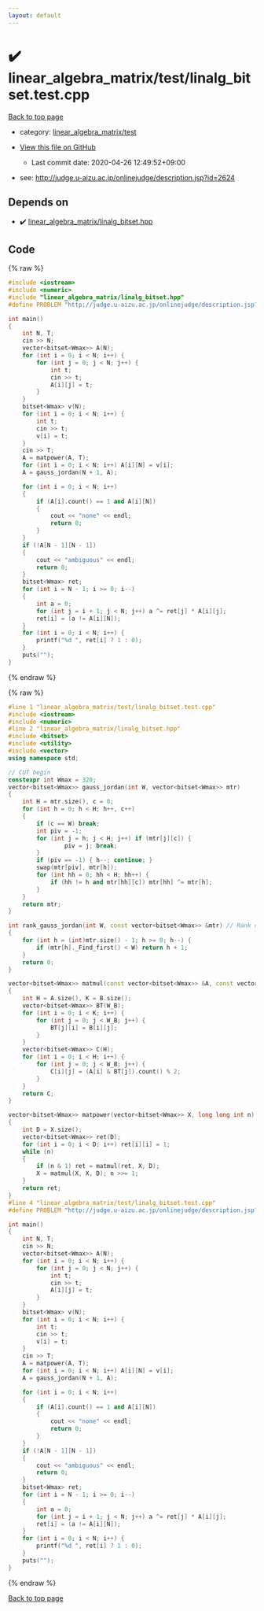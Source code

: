```yaml
---
layout: default
---
```


<!-- mathjax config similar to math.stackexchange -->
<script type="text/javascript" async
  src="https://cdnjs.cloudflare.com/ajax/libs/mathjax/2.7.5/MathJax.js?config=TeX-MML-AM_CHTML">
</script>
<script type="text/x-mathjax-config">
  MathJax.Hub.Config({
    TeX: { equationNumbers: { autoNumber: "AMS" }},
    tex2jax: {
      inlineMath: [ ['$','$'] ],
      processEscapes: true
    },
    "HTML-CSS": { matchFontHeight: false },
    displayAlign: "left",
    displayIndent: "2em"
  });
</script>

<script type="text/javascript" src="https://cdnjs.cloudflare.com/ajax/libs/jquery/3.4.1/jquery.min.js"></script>
<script src="https://cdn.jsdelivr.net/npm/jquery-balloon-js@1.1.2/jquery.balloon.min.js" integrity="sha256-ZEYs9VrgAeNuPvs15E39OsyOJaIkXEEt10fzxJ20+2I=" crossorigin="anonymous"></script>
<script type="text/javascript" src="../../../assets/js/copy-button.js"></script>
<link rel="stylesheet" href="../../../assets/css/copy-button.css" />


# :heavy_check_mark: linear_algebra_matrix/test/linalg_bitset.test.cpp

<a href="../../../index.html">Back to top page</a>

* category: <a href="../../../index.html#dc91d55fecbe93608b76606ec1490b73">linear_algebra_matrix/test</a>
* <a href="{{ site.github.repository_url }}/blob/master/linear_algebra_matrix/test/linalg_bitset.test.cpp">View this file on GitHub</a>
    - Last commit date: 2020-04-26 12:49:52+09:00


* see: <a href="http://judge.u-aizu.ac.jp/onlinejudge/description.jsp?id=2624">http://judge.u-aizu.ac.jp/onlinejudge/description.jsp?id=2624</a>


## Depends on

* :heavy_check_mark: <a href="../../../library/linear_algebra_matrix/linalg_bitset.hpp.html">linear_algebra_matrix/linalg_bitset.hpp</a>


## Code

<a id="unbundled"></a>
{% raw %}
```cpp
#include <iostream>
#include <numeric>
#include "linear_algebra_matrix/linalg_bitset.hpp"
#define PROBLEM "http://judge.u-aizu.ac.jp/onlinejudge/description.jsp?id=2624"

int main()
{
    int N, T;
    cin >> N;
    vector<bitset<Wmax>> A(N);
    for (int i = 0; i < N; i++) {
        for (int j = 0; j < N; j++) {
            int t;
            cin >> t;
            A[i][j] = t;
        }
    }
    bitset<Wmax> v(N);
    for (int i = 0; i < N; i++) {
        int t;
        cin >> t;
        v[i] = t;
    }
    cin >> T;
    A = matpower(A, T);
    for (int i = 0; i < N; i++) A[i][N] = v[i];
    A = gauss_jordan(N + 1, A);

    for (int i = 0; i < N; i++)
    {
        if (A[i].count() == 1 and A[i][N])
        {
            cout << "none" << endl;
            return 0;
        }
    }
    if (!A[N - 1][N - 1])
    {
        cout << "ambiguous" << endl;
        return 0;
    }
    bitset<Wmax> ret;
    for (int i = N - 1; i >= 0; i--)
    {
        int a = 0;
        for (int j = i + 1; j < N; j++) a ^= ret[j] * A[i][j];
        ret[i] = (a != A[i][N]);
    }
    for (int i = 0; i < N; i++) {
        printf("%d ", ret[i] ? 1 : 0);
    }
    puts("");
}

```
{% endraw %}

<a id="bundled"></a>
{% raw %}
```cpp
#line 1 "linear_algebra_matrix/test/linalg_bitset.test.cpp"
#include <iostream>
#include <numeric>
#line 2 "linear_algebra_matrix/linalg_bitset.hpp"
#include <bitset>
#include <utility>
#include <vector>
using namespace std;

// CUT begin
constexpr int Wmax = 320;
vector<bitset<Wmax>> gauss_jordan(int W, vector<bitset<Wmax>> mtr)
{
    int H = mtr.size(), c = 0;
    for (int h = 0; h < H; h++, c++)
    {
        if (c == W) break;
        int piv = -1;
        for (int j = h; j < H; j++) if (mtr[j][c]) {
                piv = j; break;
        }
        if (piv == -1) { h--; continue; }
        swap(mtr[piv], mtr[h]);
        for (int hh = 0; hh < H; hh++) {
            if (hh != h and mtr[hh][c]) mtr[hh] ^= mtr[h];
        }
    }
    return mtr;
}

int rank_gauss_jordan(int W, const vector<bitset<Wmax>> &mtr) // Rank of Gauss-Jordan eliminated matrix
{
    for (int h = (int)mtr.size() - 1; h >= 0; h--) {
        if (mtr[h]._Find_first() < W) return h + 1;
    }
    return 0;
}

vector<bitset<Wmax>> matmul(const vector<bitset<Wmax>> &A, const vector<bitset<Wmax>> &B, int W_B)
{
    int H = A.size(), K = B.size();
    vector<bitset<Wmax>> BT(W_B);
    for (int i = 0; i < K; i++) {
        for (int j = 0; j < W_B; j++) {
            BT[j][i] = B[i][j];
        }
    }
    vector<bitset<Wmax>> C(H);
    for (int i = 0; i < H; i++) {
        for (int j = 0; j < W_B; j++) {
            C[i][j] = (A[i] & BT[j]).count() % 2;
        }
    }
    return C;
}

vector<bitset<Wmax>> matpower(vector<bitset<Wmax>> X, long long int n) // Calc X**n
{
    int D = X.size();
    vector<bitset<Wmax>> ret(D);
    for (int i = 0; i < D; i++) ret[i][i] = 1;
    while (n)
    {
        if (n & 1) ret = matmul(ret, X, D);
        X = matmul(X, X, D); n >>= 1;
    }
    return ret;
}
#line 4 "linear_algebra_matrix/test/linalg_bitset.test.cpp"
#define PROBLEM "http://judge.u-aizu.ac.jp/onlinejudge/description.jsp?id=2624"

int main()
{
    int N, T;
    cin >> N;
    vector<bitset<Wmax>> A(N);
    for (int i = 0; i < N; i++) {
        for (int j = 0; j < N; j++) {
            int t;
            cin >> t;
            A[i][j] = t;
        }
    }
    bitset<Wmax> v(N);
    for (int i = 0; i < N; i++) {
        int t;
        cin >> t;
        v[i] = t;
    }
    cin >> T;
    A = matpower(A, T);
    for (int i = 0; i < N; i++) A[i][N] = v[i];
    A = gauss_jordan(N + 1, A);

    for (int i = 0; i < N; i++)
    {
        if (A[i].count() == 1 and A[i][N])
        {
            cout << "none" << endl;
            return 0;
        }
    }
    if (!A[N - 1][N - 1])
    {
        cout << "ambiguous" << endl;
        return 0;
    }
    bitset<Wmax> ret;
    for (int i = N - 1; i >= 0; i--)
    {
        int a = 0;
        for (int j = i + 1; j < N; j++) a ^= ret[j] * A[i][j];
        ret[i] = (a != A[i][N]);
    }
    for (int i = 0; i < N; i++) {
        printf("%d ", ret[i] ? 1 : 0);
    }
    puts("");
}

```
{% endraw %}

<a href="../../../index.html">Back to top page</a>

